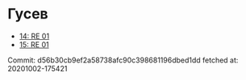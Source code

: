 # Гусев
- [14: RE 01](14.md)
- [15: RE 01](15.md)

Commit: d56b30cb9ef2a58738afc90c398681196dbed1dd
 fetched at: 20201002-175421
